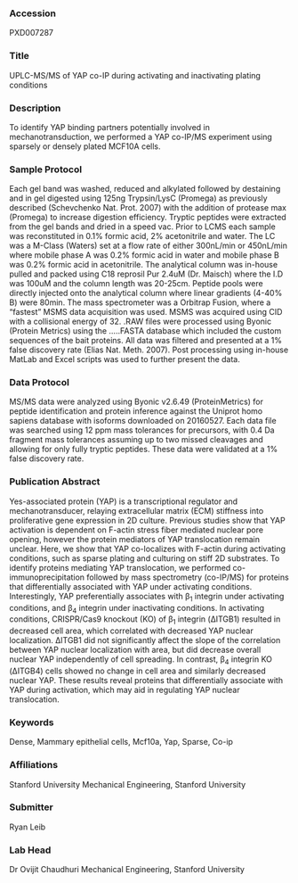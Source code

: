 ### Accession
PXD007287

### Title
UPLC-MS/MS of YAP co-IP during activating and inactivating plating conditions

### Description
To identify YAP binding partners potentially involved in mechanotransduction, we performed a YAP co-IP/MS experiment using sparsely or densely plated MCF10A cells.

### Sample Protocol
Each gel band was washed, reduced and alkylated followed by destaining and in gel digested using 125ng Trypsin/LysC (Promega) as previously described (Schevchenko Nat. Prot. 2007) with the addition of protease max (Promega) to increase digestion efficiency. Tryptic peptides were extracted from the gel bands and dried in a speed vac.   Prior to LCMS each sample was reconstituted in 0.1% formic acid, 2% acetonitrile and water. The LC was a M-Class (Waters) set at a flow rate of either 300nL/min or 450nL/min where mobile phase A was 0.2% formic acid in water and mobile phase B was 0.2% formic acid in acetonitrile. The analytical column was in-house pulled and packed using C18 reprosil Pur 2.4uM (Dr. Maisch) where the I.D was 100uM and the column length was 20-25cm. Peptide pools were directly injected onto the analytical column where linear gradients (4-40% B) were 80min. The mass spectrometer was a Orbitrap Fusion, where a “fastest” MSMS data acquisition was used. MSMS was acquired using CID with a collisional energy of 32. .RAW files were processed using Byonic (Protein Metrics) using the …..FASTA database which included the custom sequences of the bait proteins. All data was filtered and presented at a 1% false discovery rate (Elias Nat. Meth. 2007). Post processing using in-house MatLab and Excel scripts was used to further present the data.

### Data Protocol
MS/MS data were analyzed using Byonic v2.6.49 (ProteinMetrics) for peptide identification and protein inference against the Uniprot homo sapiens database with isoforms downloaded on 20160527. Each data file was searched using 12 ppm mass tolerances for precursors, with 0.4 Da fragment mass tolerances assuming up to two missed cleavages and allowing for only fully tryptic peptides. These data were validated at a 1% false discovery rate.

### Publication Abstract
Yes-associated protein (YAP) is a transcriptional regulator and mechanotransducer, relaying extracellular matrix (ECM) stiffness into proliferative gene expression in 2D culture. Previous studies show that YAP activation is dependent on F-actin stress fiber mediated nuclear pore opening, however the protein mediators of YAP translocation remain unclear. Here, we show that YAP co-localizes with F-actin during activating conditions, such as sparse plating and culturing on stiff 2D substrates. To identify proteins mediating YAP translocation, we performed co-immunoprecipitation followed by mass spectrometry (co-IP/MS) for proteins that differentially associated with YAP under activating conditions. Interestingly, YAP preferentially associates with &#x3b2;<sub>1</sub> integrin under activating conditions, and &#x3b2;<sub>4</sub> integrin under inactivating conditions. In activating conditions, CRISPR/Cas9 knockout (KO) of &#x3b2;<sub>1</sub> integrin (&#x394;ITGB1) resulted in decreased cell area, which correlated with decreased YAP nuclear localization. &#x394;ITGB1 did not significantly affect the slope of the correlation between YAP nuclear localization with area, but did decrease overall nuclear YAP independently of cell spreading. In contrast, &#x3b2;<sub>4</sub> integrin KO (&#x394;ITGB4) cells showed no change in cell area and similarly decreased nuclear YAP. These results reveal proteins that differentially associate with YAP during activation, which may aid in regulating YAP nuclear translocation.

### Keywords
Dense, Mammary epithelial cells, Mcf10a, Yap, Sparse, Co-ip

### Affiliations
Stanford University
Mechanical Engineering, Stanford University

### Submitter
Ryan Leib

### Lab Head
Dr Ovijit Chaudhuri
Mechanical Engineering, Stanford University


